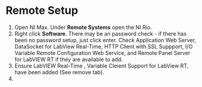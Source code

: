 # Remote Setup
1. Open NI Max. Under **Remote Systems** open the NI Rio.
3. Right click **Software**. There may be an password check - if there has been no password setup, just click enter. 
Check Application Web Server, DataSocket for LabView Real-Time, HTTP Client with SSL Suppport, I/O Variable Remote Configuration Web Service, and Remote Panel Server for LabVIEW RT if they are available to add. 
4. Ensure LabVIEW Real-Time , Variable Cleient Support for LabView RT, have been added (See remove tab). 
5. 
